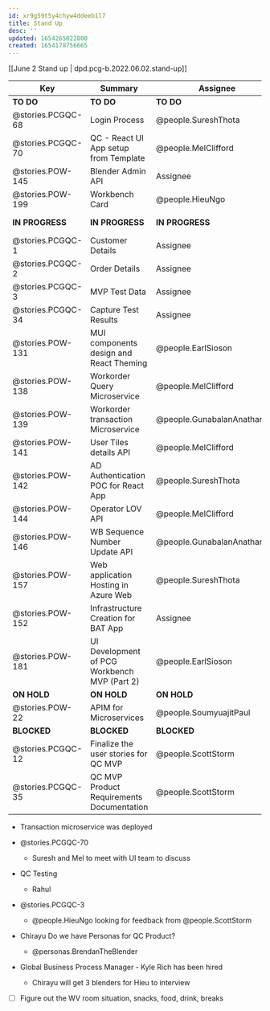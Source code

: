 ```yaml
---
id: xr9g59t5y4chyw4ddeeb1l7
title: Stand Up
desc: ''
updated: 1654265022800
created: 1654178756665
---
```


[[June 2 Stand up | dpd.pcg-b.2022.06.02.stand-up]]

| Key               | Summary                                      | Assignee                     | Components                         |
| ----------------- | -------------------------------------------- | ---------------------------- | ---------------------------------- |
| **TO DO**         | **TO DO**                                    | **TO DO**                    | **TO DO**                          |
| @stories.PCGQC-68 | Login Process                                | @people.SureshThota          |                                    |
| @stories.PCGQC-70 | QC - React UI App setup from Template        | @people.MelClifford          | UI Front End                       |
| @stories.POW-145  | Blender Admin API                            | Assignee                     | Microservices and API              |
| @stories.POW-199  | Workbench Card                               | @people.HieuNgo              | UX                                 |
| **IN PROGRESS**   | **IN PROGRESS**                              | **IN PROGRESS**              | **IN PROGRESS**                    |
| @stories.PCGQC-1  | Customer Details                             | Assignee                     |                                    |
| @stories.PCGQC-2  | Order Details                                | Assignee                     |                                    |
| @stories.PCGQC-3  | MVP Test Data                                | Assignee                     |                                    |
| @stories.PCGQC-34 | Capture Test Results                         | Assignee                     | Microservices and API              |
| @stories.POW-131  | MUI components design and React Theming      | @people.EarlSioson           | UI Front End;UX                    |
| @stories.POW-138  | Workorder Query Microservice                 | @people.MelClifford          | Microservices and API              |
| @stories.POW-139  | Workorder transaction Microservice           | @people.GunabalanAnatharajan | Microservices and API              |
| @stories.POW-141  | User Tiles details API                       | @people.MelClifford          | Microservices and API              |
| @stories.POW-142  | AD Authentication POC for React App          | @people.SureshThota          | Microservices and API;UI Front End |
| @stories.POW-144  | Operator LOV API                             | @people.MelClifford          | Microservices and API              |
| @stories.POW-146  | WB Sequence Number Update API                | @people.GunabalanAnatharajan | Microservices and API              |
| @stories.POW-157  | Web application Hosting in Azure Web         | @people.SureshThota          |                                    |
| @stories.POW-152  | Infrastructure Creation for BAT App          | Assignee                     |                                    |
| @stories.POW-181  | UI Development of PCG Workbench MVP (Part 2) | @people.EarlSioson           | UI Front End                       |
| **ON HOLD**       | **ON HOLD**                                  | **ON HOLD**                  | **ON HOLD**                        |
| @stories.POW-22   | APIM for Microservices                       | @people.SoumyuajitPaul       | Microservices and API              |
| **BLOCKED**       | **BLOCKED**                                  | **BLOCKED**                  | **BLOCKED**                        |
| @stories.PCGQC-12 | Finalize the user stories for QC MVP         | @people.ScottStorm           |                                    |
| @stories.PCGQC-35 | QC MVP Product Requirements Documentation    | @people.ScottStorm           |                                    |

- Transaction microservice was deployed
- @stories.PCGQC-70
  - Suresh and Mel to meet with UI team to discuss

- QC Testing
  - Rahul
- @stories.PCGQC-3
  - @people.HieuNgo looking for feedback from @people.ScottStorm

- Chirayu Do we have Personas for QC Product?
  - @personas.BrendanTheBlender
- Global Business Process Manager - Kyle Rich has been hired
  - Chirayu will get 3 blenders for Hieu to interview 

- [ ] Figure out the WV room situation, snacks, food, drink, breaks